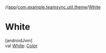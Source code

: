 //[app](../../index.md)/[com.example.teamsync.util.theme](index.md)/[White](-white.md)

# White

[androidJvm]\
val [White](-white.md): [Color](https://developer.android.com/reference/kotlin/androidx/compose/ui/graphics/Color.html)
